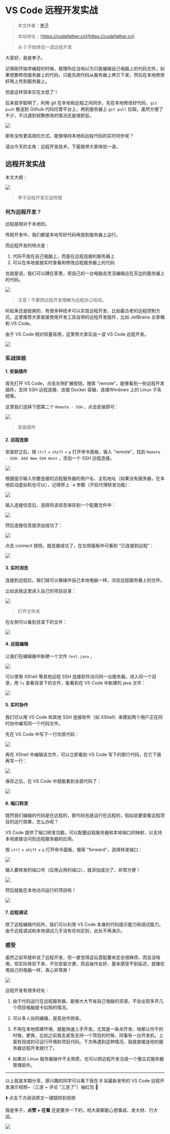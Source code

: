 # VS Code 远程开发实战

> 本文作者：[李子](https://yuyuanweb.feishu.cn/wiki/Abldw5WkjidySxkKxU2cQdAtnah)
>
> 本站地址：[https://codefather.cn](https://codefather.cn)

> 从 0 开始体验一波远程开发

大家好，我是李子。

记得刚开始学编程的时候，我理所应当地以为只能编辑自己电脑上的代码文件。如果想要修改服务器上的代码，只能先把代码从服务器上拷贝下来，然后在本地修改好再上传到服务器上。

但是这样效率实在太低了！

后来我学聪明了，利用 git 在本地和远程之间同步。先在本地修改好代码，`git push` 推送到 Github 代码托管平台上，再到服务器上 `git pull` 拉取。虽然方便了不少，不过遇到频繁修改的情况还是很抓狂。

![](https://pic.yupi.icu/5563/202311081005864.png)

那有没有更高效的方式，能够保持本地和远程代码的实时同步呢？

请出今天的主角：远程开发技术，下面我带大家体验一波。

## 远程开发实战

本文大纲：

![](https://pic.yupi.icu/5563/202311081005210.png)

> 李子远程开发实战导图

### 何为远程开发？

远程是相对于本地的。

传统开发中，我们都是本地写好代码再放到服务器上运行。

而远程开发的特点是：

1. 代码不放在自己电脑上，而是在远程连接的服务器上
2. 可以在本地直接实时查看和修改远程服务器上的代码

也就是说，我们可以蹲在家里，用自己的一台电脑去灵活编辑远在天边的服务器上的代码。

![](https://pic.yupi.icu/5563/202311081005716.png)

> 注意！不要把远程开发理解为远程办公哈哈。

听起来还是挺爽的，有很多种技术可以实现远程开发，比如最古老的远程控制方式。这里推荐大家直接使用开发工具自带的远程开发插件，比如 JetBrains 全家桶和 VS Code。

由于 VS Code 相对轻量易用，这里带大家实战一波 VS Code 远程开发。

![](https://pic.yupi.icu/5563/202311081005763.png)

### 实战体验

#### 1. 安装插件

首先打开 VS Code，点击左侧扩展按钮，搜索 "remote"，能够看到一些远程开发插件，支持 SSH 远程连接、连接 Docker 容器、连接Windows 上的 Linux 子系统等。

这里我们选择下图第二个 `Remote - SSH` ，点击安装即可：

![](https://pic.yupi.icu/5563/202311081005521.png)

> 安装插件

#### 2. 远程连接

安装好之后，按 `ctrl` + `shift` + `p` 打开命令面板，输入 "remote"，找到 `Remote - SSH: Add New SSH Host` ，添加一个 SSH 远程连接。

![](https://pic.yupi.icu/5563/202311081005081.png)

根据提示输入你要连接的远程服务器的用户名、主机地址（如果没有服务器，在本地启动虚拟机也可以），记得带上 `-A` 参数（开启代理转发功能）：

![](https://pic.yupi.icu/5563/202311081005014.png)

输入连接信息后，选择将该信息保存到一个配置文件中：

![](https://pic.yupi.icu/5563/202311081005074.png)

然后连接信息就添加成功了：

![](https://pic.yupi.icu/5563/202311081005929.png)

点击 connect 按钮，就连接成功了，在左侧面板中可看到 “已连接到远程”：

![](https://pic.yupi.icu/5563/202311081005089.png)

#### 3. 实时浏览

连接到远程后，我们就可以像操作自己本地电脑一样，浏览远程服务器上的文件。

比如说我这里进入自己的项目目录：

![](https://pic.yupi.icu/5563/202311081005674.png)

> 打开文件夹

在左侧可以看到目录下的文件：

![](https://pic.yupi.icu/5563/202311081005515.png)

#### 4. 远程编辑

让我们在编辑器中新建一个文件 `test.java` ，

![](https://pic.yupi.icu/5563/202311081005670.png)

可以使用 XShell 等其他远程 SSH 连接软件访问同一台服务器，进入同一个目录，用 `ls` 查看目录下的文件，能看到在 VS Code 中新建的 java 文件：

![](https://pic.yupi.icu/5563/202311081005258.png)

#### 5. 实时协作

我们可以用 VS Code 和其他 SSH 连接软件（如 XShell）来模拟两个用户正在同时协作编写同一个代码文件。

先在 VS Code 中写下一行优质代码：

![](https://pic.yupi.icu/5563/202311081005228.png)

再在 XShell 中编辑该文件，可以立即看到 VS Code 写下的那行代码，在它下面再写一行：

![](https://pic.yupi.icu/5563/202311081005082.png)

保存之后，在 VS Code 中就能看到全部代码了：

![](https://pic.yupi.icu/5563/202311081005518.png)

#### 6. 端口转发

既然我们编辑的代码是在远程的，那代码也是运行在远程的，假如说要查看远程项目的运行效果，怎么办呢？

VS Code 提供了端口转发功能，可以配置远程服务器和本地端口的映射，以支持本地直接访问到远程服务器的应用。

按 `ctrl` + `shift` + `p` 打开命令面板，搜索 "forward"，选择转发端口：

![](https://pic.yupi.icu/5563/202311081005687.png)

输入要转发的端口号（应用占用的端口），就添加成功了，非常方便！

![](https://pic.yupi.icu/5563/202311081005516.png)

然后就能在本地访问运行的项目啦！

![](https://pic.yupi.icu/5563/202311081005419.png)

#### 7. 远程调试

除了远程编辑代码外，我们可以利用 VS Code 本身的代码提示能力和调试能力。由于远程调试和本地调试几乎没有任何区别，此处不再演示。

### 感受

虽然之前早就听说了远程开发，但一直觉得这玩意配置肯定会很麻烦，而且没啥用。但实际体验下来，不仅安装方便，而且操作友好、基本感受不到延迟，就像在用自己的电脑一样，真心非常爽！

![](https://pic.yupi.icu/5563/202311081005061.png)

远程开发有很多好处：

1. 由于代码运行在远程服务器，能够大大节省自己电脑的资源，不会出现多开几个项目电脑就卡如狗的情况。

2. 可以多人协同编辑，提高协作效率。

3. 不用在本地搭建环境，就能快速上手开发。尤其是一条龙开发、啥都让你干的时候，更爽，比如之前我去紧急支持一个项目的时候，同事有一台开发机，上面有现成的可运行环境和项目代码。下次再遇到这种情况，我就直接连他的服务器远程开发就行了。

4. 如果对 Linux 服务器操作不太熟悉，也可以把远程开发当成一个傻瓜式服务器管理软件。

   

------


以上就是本期分享，感兴趣的同学可以看下我在 B 站最新发布的 VS Code 远程开发演示视频~（三连 + 评论 “三连了”）抽红包 🧧

⬇️ 点击下方阅读原文一键跳转到视频

我是李子，**点赞 + 在看** 还是要求一下的，祝大家都能心想事成、发大财、行大运。

![](https://pic.yupi.icu/5563/202311081005960.png)